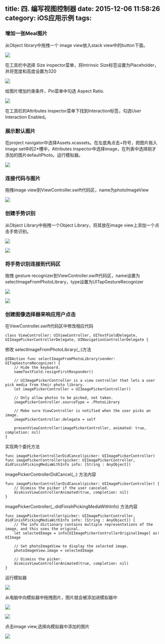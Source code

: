 title: 四. 编写视图控制器
date: 2015-12-06 11:58:26
category:  iOS应用示例
tags:
---

### 增加一张Meal图片

从Object library中拖拽一个 image view放入stack view中的button下面。

![](/images/4-1.png)

在工具栏中选择 Size inspector菜单，将Intrinsic Size标签设置为Placeholder，并将宽度和高度设置为320

![](/images/4-2.png)

给图片增加约束条件，Pin菜单中勾选 Aspect Ratio.

![](/images/4-3.png)

 在工具栏的Attributes inspector菜单下找到Interaction标签，勾选User Interaction Enabled。

### 展示默认图片

在project navigator中选择Assets.xcassets。在左底角点击+符号，把图片拖入image set中的2*槽中，Attributes inspector中选择image，在列表中选择刚才添加的图片defaultPhoto。运行模拟器。

![](/images/4-4.png)

### 连接代码与图片

拖拽image view到ViewController.swift代码区，name为photoImageView

![](/images/4-5.png)

### 创建手势识别

从Object Library中拖拽一个Object Library，将其放在image view上添加一个点击手势识别。

![](/images/4-6.png)

![](/images/4-7.png)

### 将手势识别连接到代码区

拖拽 gesture recognizer到ViewController.swift代码区，name设置为selectImageFromPhotoLibrary，type设置为UITapGestureRecognizer

![](/images/4-8.png)

![](/images/4-9.png)

### 创建图像选择器来响应用户点击

在ViewController.swift代码区中修改相应代码
```
class ViewController: UIViewController, UITextFieldDelegate, UIImagePickerControllerDelegate, UINavigationControllerDelegate {
```
修改 selectImageFromPhotoLibrary(\_:)方法

```
@IBAction func selectImageFromPhotoLibrary(sender: UITapGestureRecognizer) {
    // Hide the keyboard.
    nameTextField.resignFirstResponder()

    // UIImagePickerController is a view controller that lets a user pick media from their photo library.
    let imagePickerController = UIImagePickerController()

    // Only allow photos to be picked, not taken.
    imagePickerController.sourceType = .PhotoLibrary

    // Make sure ViewController is notified when the user picks an image.
    imagePickerController.delegate = self

    presentViewController(imagePickerController, animated: true, completion: nil)
}
```
实现两个委托方法

```
func imagePickerControllerDidCancel(picker: UIImagePickerController)
func imagePickerController(picker: UIImagePickerController, didFinishPickingMediaWithInfo info: [String : AnyObject])
```

imagePickerControllerDidCancel(\_:) 方法内容
```
func imagePickerControllerDidCancel(picker: UIImagePickerController) {
    // Dismiss the picker if the user canceled.
    dismissViewControllerAnimated(true, completion: nil)
}
```

imagePickerController(\_:didFinishPickingMediaWithInfo) 方法内容

```
func imagePickerController(picker: UIImagePickerController, didFinishPickingMediaWithInfo info: [String : AnyObject]) {
    // The info dictionary contains multiple representations of the image, and this uses the original.
    let selectedImage = info[UIImagePickerControllerOriginalImage] as! UIImage

    // Set photoImageView to display the selected image.
    photoImageView.image = selectedImage

    // Dismiss the picker.
    dismissViewControllerAnimated(true, completion: nil)
}
```

运行模拟器

![](/images/4-10.png)

从电脑中向模拟器中拖拽图片，图片就会被添加进模拟器中

![](/images/4-11.png)

![](/images/4-12.png)

点击image view,选择向模拟器中添加的图片

![](/images/4-13.png)

